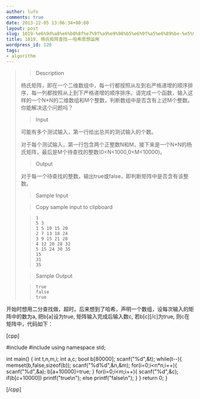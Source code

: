 ```yaml
---
author: lufo
comments: true
date: 2013-12-05 13:06:34+00:00
layout: post
slug: 1019-%e6%9d%a8%e6%b0%8f%e7%9f%a9%e9%98%b5%e6%9f%a5%e6%89%be-%e5%93%88%e5%b8%8c%e6%80%9d%e6%83%b3%e8%bf%90%e7%94%a8
title: 1019. 杨氏矩阵查找——哈希思想运用
wordpress_id: 120
tags:
- algorithm
---
```


<blockquote>

> 
> Description
> 
> 

> 
> 

杨氏矩阵，即在一个二维数组中，每一行都按照从左到右严格递增的顺序排序，每一列都按照从上到下严格递增的顺序排序。请完成一个函数，输入这样的一个N*N的二维数组和M个整数，判断数组中是否含有上述M个整数。你能解决这个问题吗？




> 
> 

> 
> Input
> 
> 

> 
> 

可能有多个测试输入，第一行给出总共的测试输入的个数。

对于每个测试输入，第一行包含两个正整数N和M，接下来是一个N*N的杨氏矩阵，最后是M个待查找的整数(0<N<1000,0<M<10000)。


> 
> 

> 
> Output
> 
> 

> 
> 

对于每一个待查找的整数，输出true或false，即判断矩阵中是否含有该整数。




> 
> 

> 
> Sample Input
> 
> 

> 
>  Copy sample input to clipboard
> 
> 

> 
> 

>     
>     1
>     5 3
>     1 5 10 15 20
>     2 7 13 18 24
>     3 9 15 21 28
>     4 12 20 28 32 
>     5 15 24 30 35
>     15
>     31
>     35
> 
> 

> 
> 

> 
> Sample Output
> 
> 

> 
> 

>     
>     true
>     false
>     true
> 
> 

> 
> </blockquote>


开始时想用二分查找做，超时。后来想到了哈希，声明一个数组，设每次输入的矩阵中的数为a, 把b[a]设为true, 矩阵输入完成后输入数c, 若b[c][/c]为true, 则c在矩阵中，代码如下：

[cpp]

#include <cstdio>
#include <cstring>
using namespace std;

int main() {
 int t,n,m,i;
 int a,c;
 bool b[80000];
 scanf("%d",&t);
 while(t--){
 memset(b,false,sizeof(b));
 scanf("%d%d",&n,&m);
 for(i=0;i<n*n;i++){
 scanf("%d",&a);
 b[a+10000]=true;
 }
 for(i=0;i<m;i++){
 scanf("%d",&c);
 if(b[c+10000])
 printf("true\n");
 else
 printf("false\n");
 }
 }
 return 0;
}

[/cpp]
